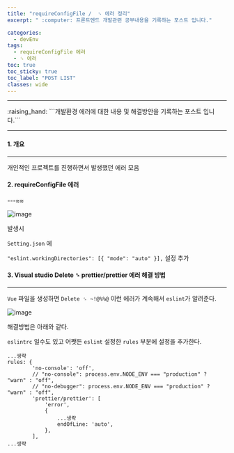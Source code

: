 ```yaml
---
title: "requireConfigFile /  ␍ 에러 정리"
excerpt: " :computer: 프론트엔드 개발관련 공부내용을 기록하는 포스트 입니다."

categories:
  - devEnv
tags:
  - requireConfigFile 에러
  - ␍ 에러
toc: true
toc_sticky: true
toc_label: "POST LIST"
classes: wide
---
```


<hr>
:raising_hand:  ```개발환경 에러에 대한 내용 및 해결방안을 기록하는 포스트 입니다.```
<hr>

#### 1. 개요

---

개인적인 프로젝트를 진행하면서 발생했던 에러 모음

#### 2. requireConfigFile 에러

---≈≈

![image](https://user-images.githubusercontent.com/56063287/176060049-99679efc-42b6-4110-9b1f-a258a4e831d7.png)

발생시

`Setting.json` 에

`"eslint.workingDirectories": [{ "mode": "auto" }],` 설정 추가

#### 3. Visual studio Delete ␍ prettier/prettier 에러 해결 방법
---

`Vue` 파일을 생성하면 `Delete ␍ ~!@%%@` 이런 에러가 계속해서 `eslint`가 알려준다.

![image](https://user-images.githubusercontent.com/56063287/176377324-0ae84e52-7804-449a-a8e0-85d7a45d5623.png)

해결방법은 아래와 같다.

`eslintrc` 일수도 있고 어쨋든 `eslint` 설정한 `rules` 부분에 설정을 추가한다.

```
...생략
rules: {
		'no-console': 'off',
		// "no-console": process.env.NODE_ENV === "production" ? "warn" : "off",
		// "no-debugger": process.env.NODE_ENV === "production" ? "warn" : "off",
		'prettier/prettier': [
			'error',
			{
                ...생략
				endOfLine: 'auto',
			},
		],
...생략
```

